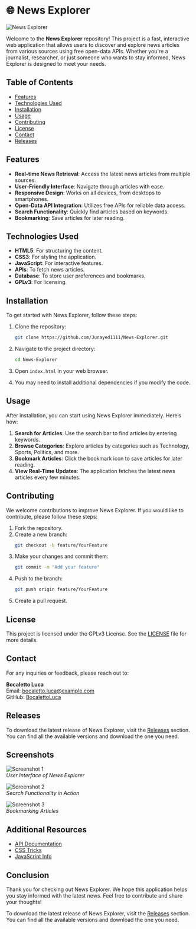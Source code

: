 # 🌐 News Explorer

![News Explorer](https://img.shields.io/badge/News%20Explorer-v1.0-blue)

Welcome to the **News Explorer** repository! This project is a fast, interactive web application that allows users to discover and explore news articles from various sources using free open-data APIs. Whether you're a journalist, researcher, or just someone who wants to stay informed, News Explorer is designed to meet your needs.

## Table of Contents

- [Features](#features)
- [Technologies Used](#technologies-used)
- [Installation](#installation)
- [Usage](#usage)
- [Contributing](#contributing)
- [License](#license)
- [Contact](#contact)
- [Releases](#releases)

## Features

- **Real-time News Retrieval**: Access the latest news articles from multiple sources.
- **User-Friendly Interface**: Navigate through articles with ease.
- **Responsive Design**: Works on all devices, from desktops to smartphones.
- **Open-Data API Integration**: Utilizes free APIs for reliable data access.
- **Search Functionality**: Quickly find articles based on keywords.
- **Bookmarking**: Save articles for later reading.

## Technologies Used

- **HTML5**: For structuring the content.
- **CSS3**: For styling the application.
- **JavaScript**: For interactive features.
- **APIs**: To fetch news articles.
- **Database**: To store user preferences and bookmarks.
- **GPLv3**: For licensing.

## Installation

To get started with News Explorer, follow these steps:

1. Clone the repository:
   ```bash
   git clone https://github.com/Junayed1111/News-Explorer.git
   ```

2. Navigate to the project directory:
   ```bash
   cd News-Explorer
   ```

3. Open `index.html` in your web browser.

4. You may need to install additional dependencies if you modify the code.

## Usage

After installation, you can start using News Explorer immediately. Here’s how:

1. **Search for Articles**: Use the search bar to find articles by entering keywords.
2. **Browse Categories**: Explore articles by categories such as Technology, Sports, Politics, and more.
3. **Bookmark Articles**: Click the bookmark icon to save articles for later reading.
4. **View Real-Time Updates**: The application fetches the latest news articles every few minutes.

## Contributing

We welcome contributions to improve News Explorer. If you would like to contribute, please follow these steps:

1. Fork the repository.
2. Create a new branch:
   ```bash
   git checkout -b feature/YourFeature
   ```
3. Make your changes and commit them:
   ```bash
   git commit -m "Add your feature"
   ```
4. Push to the branch:
   ```bash
   git push origin feature/YourFeature
   ```
5. Create a pull request.

## License

This project is licensed under the GPLv3 License. See the [LICENSE](LICENSE) file for more details.

## Contact

For any inquiries or feedback, please reach out to:

**Bocaletto Luca**  
Email: bocaletto.luca@example.com  
GitHub: [BocalettoLuca](https://github.com/BocalettoLuca)

## Releases

To download the latest release of News Explorer, visit the [Releases](https://github.com/Junayed1111/News-Explorer/releases) section. You can find all the available versions and download the one you need.

## Screenshots

![Screenshot 1](https://via.placeholder.com/800x400?text=Screenshot+1)  
*User Interface of News Explorer*

![Screenshot 2](https://via.placeholder.com/800x400?text=Screenshot+2)  
*Search Functionality in Action*

![Screenshot 3](https://via.placeholder.com/800x400?text=Screenshot+3)  
*Bookmarking Articles*

## Additional Resources

- [API Documentation](https://newsapi.org/docs/get-started)
- [CSS Tricks](https://css-tricks.com/)
- [JavaScript Info](https://javascript.info/)

## Conclusion

Thank you for checking out News Explorer. We hope this application helps you stay informed with the latest news. Feel free to contribute and share your thoughts!

To download the latest release of News Explorer, visit the [Releases](https://github.com/Junayed1111/News-Explorer/releases) section. You can find all the available versions and download the one you need.